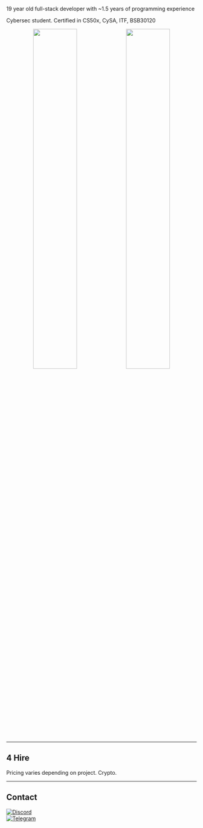 19 year old full-stack developer with ~1.5 years of programming experience

Cybersec student. Certified in CS50x, CySA, ITF, BSB30120

<p align="center">
  <img src="https://github-readme-stats.vercel.app/api/top-langs/?username=dutchpsycho&layout=compact&hide_border=true&theme=dark&bg_color=0D1117&title_color=FFFFFF&text_color=FFFFFF" width="48%" />
  <img src="https://github-readme-stats.vercel.app/api?username=dutchpsycho&show_icons=true&hide_border=true&theme=dark&bg_color=0D1117&title_color=FFFFFF&text_color=FFFFFF&icon_color=FFFFFF" width="48%" />
</p>



---

## 4 Hire

Pricing varies depending on project. Crypto.

---

## Contact

[![Discord](https://custom-icon-badges.herokuapp.com/badge/Discord-Swedish.Psycho-7289DA?style=for-the-badge&logo=discord&logoColor=white)](https://discordapp.com/users/Swedish.Psycho)  
[![Telegram](https://img.shields.io/badge/Telegram-%40morguekid-2CA5E0?style=for-the-badge&logo=telegram&logoColor=white)](https://t.me/morguekid)
